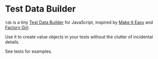 Test Data Builder
=================

`tdb` is a tiny [Test Data Builder](http://www.natpryce.com/articles/000714.html) for JavaScript, inspired by 
[Make It Easy](https://github.com/npryce/make-it-easy) and [Factory Girl](http://github.com/thoughtbot/factory_girl).

Use it to create value objects in your tests without the clutter of incidental details.

See tests for examples.
